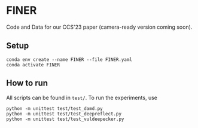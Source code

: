 # FINER

Code and Data for our CCS'23 paper (camera-ready version coming soon).

## Setup

```shell
conda env create --name FINER --file FINER.yaml
conda activate FINER
```

## How to run

All scripts can be found in `test/`. To run the experiments, use 

```shell
python -m unittest test/test_damd.py
python -m unittest test/test_deepreflect.py
python -m unittest test/test_vuldeepecker.py
```
